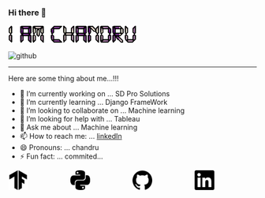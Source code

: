 ### Hi there 👋

![alt text](text_.gif) 

![github](https://img.shields.io/badge/GitHub-000000?style=for-the-badge&logo=GitHub&logoColor=white)

---

Here are some thing about me...!!!

- 🔭 I’m currently working on ... SD Pro Solutions
- 🌱 I’m currently learning ... Django FrameWork
- 👯 I’m looking to collaborate on ... Machine learning
- 🤔 I’m looking for help with ... Tableau
- 💬 Ask me about ... Machine learning
- 📫 How to reach me: ... [linkedIn](https://www.linkedin.com/in/chandru-gs-5b730a219/)
- 😄 Pronouns: ... chandru
- ⚡ Fun fact: ... commited...

<div align="center" style="display: flex; justify-content: space-between;">
  <a href="">
    <img src="tensorflow.svg" width="40" height="40" alt="YouTube">
  </a>
  <a href="">
    <img src="python.svg" width="40" height="40" alt="Twitter">
  </a>
  <a href="">
    <img src="github.svg" height="40" width="40" alt="Dev Community Inc.">
  </a>
   <a href="">
    <img src="linkedin.svg" height="40" width="40" alt="Dev Community Inc.">
  </a>
<div>
